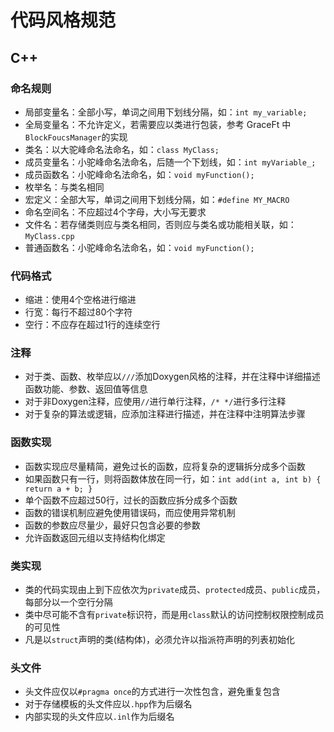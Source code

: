 # 代码风格规范

## C++
### 命名规则
 - 局部变量名：全部小写，单词之间用下划线分隔，如：`int my_variable;`
 - 全局变量名：不允许定义，若需要应以类进行包装，参考 GraceFt 中`BlockFoucsManager`的实现
 - 类名：以大驼峰命名法命名，如：`class MyClass;`
 - 成员变量名：小驼峰命名法命名，后随一个下划线，如：`int myVariable_;`
 - 成员函数名：小驼峰命名法命名，如：`void myFunction();`
 - 枚举名：与类名相同
 - 宏定义：全部大写，单词之间用下划线分隔，如：`#define MY_MACRO`
 - 命名空间名：不应超过4个字母，大小写无要求
 - 文件名：若存储类则应与类名相同，否则应与类名或功能相关联，如：`MyClass.cpp`
 - 普通函数名：小驼峰命名法命名，如：`void myFunction();`

### 代码格式
 - 缩进：使用4个空格进行缩进
 - 行宽：每行不超过80个字符
 - 空行：不应存在超过1行的连续空行

### 注释
 - 对于类、函数、枚举应以`///`添加Doxygen风格的注释，并在注释中详细描述函数功能、参数、返回值等信息
 - 对于非Doxygen注释，应使用`//`进行单行注释，`/* */`进行多行注释
 - 对于复杂的算法或逻辑，应添加注释进行描述，并在注释中注明算法步骤

### 函数实现
 - 函数实现应尽量精简，避免过长的函数，应将复杂的逻辑拆分成多个函数
 - 如果函数只有一行，则将函数体放在同一行，如：`int add(int a, int b) { return a + b; }`
 - 单个函数不应超过50行，过长的函数应拆分成多个函数
 - 函数的错误机制应避免使用错误码，而应使用异常机制
 - 函数的参数应尽量少，最好只包含必要的参数
 - 允许函数返回元组以支持结构化绑定

### 类实现
 - 类的代码实现由上到下应依次为`private`成员、`protected`成员、`public`成员，每部分以一个空行分隔
 - 类中尽可能不含有`private`标识符，而是用`class`默认的访问控制权限控制成员的可见性
 - 凡是以`struct`声明的类(结构体)，必须允许以指派符声明的列表初始化

### 头文件
 - 头文件应仅以`#pragma once`的方式进行一次性包含，避免重复包含
 - 对于存储模板的头文件应以`.hpp`作为后缀名
 - 内部实现的头文件应以`.inl`作为后缀名
